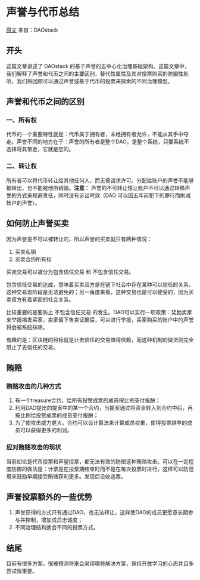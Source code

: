 # 声誉与代币总结

[原文](https://medium.com/daostack/reputation-vs-tokens-6d7642c7a538)
来自：DAOstack

## 开头

这篇文章讲述了 DAOstack 的基于声誉的去中心化治理基础架构。这篇文章中，我们解释了声誉和代币之间的主要区别，替代性属性及其对投票购买的防御性影响，我们将回顾可以通过声誉或基于代币的投票来探索的不同治理模型。

## 声誉和代币之间的区别

### 一、所有权

代币的一个重要特性就是：代币属于拥有者，未经拥有者允许，不能从其手中夺走。声誉不同的地方在于：声誉的所有者是整个DAO，是整个系统，只要系统不选择将其带走，它就是您的。

### 二、转让权

所有者可以将代币转让给其他任何人，而无需请求许可。分配给账户的声誉不能够被转出，也不能被他所销毁。**注意：** 声誉的不可转让性让账户不可以通过转移声誉的方式来规避责任，同时没有诉讼时效（DAO 可以因五年前犯下的罪行而削减帐户的声誉）。

## 如何防止声誉买卖

因为声誉是不可以被转让的，所以声誉的买卖就只有两种情况：

1. 买卖私钥
2. 买卖合约所有权

买卖交易可以被分为包含信任交易 和 不包含信任交易。

包含信任交易的达成，意味着买卖双方是在链下社会中存在某种可以信任的关系，这种交易现阶段是无法避免的；另一角度来看，这种交易也是可以接受的，因为买卖双方有着紧密的社会关系。

比较重要的是要防止 不包含信任交易 的发生。DAO可以实行一项政策：奖励卖家来举报揭发买家，卖家留下售卖证据后，可以进行举报，买家购买的账户中的声誉将会被系统抹除。

有趣的是：区块链的目标就是让去信任的交易值得信赖，而这种机制的做法则完全阻止了去信任的交易。

## 贿赂

### 贿赂攻击的几种方式

1. 有一个treasure合约，给所有投赞成票的成员按比例支付报酬；
2. 利用DAO提出的提案中的某一个合约，当提案通过将资金转入到合约中后，再按比例给投赞成票的成员支付报酬；
3. 为了使攻击威力更大，合约可以设计算法来计算成员权重，使得投票越早的成员可以获得更多的利润。

### 应对贿赂攻击的现状

当前如论是代币投票和声望投票，都无法有效的防御这种贿赂攻击。可以在一定程度防御的做法是：计票是在投票期结束时而不是在每次投票时进行，这样可以防范用来鼓励早期接受贿赂获利更多。发现后没收选票。

## 声誉投票额外的一些优势

1. 声誉获得的方式只有通过DAO，也无法转让，这样使DAO的成员更愿意长期参与并控制，增加成员忠诚度；
2. 不同治理结构适合不同的投票方式。

## 结尾

目前有很多方案，很难预测将来会采用哪些解决方案，保持开放学习的心态并且多尝试很重要。
